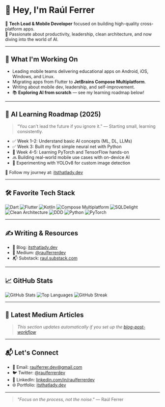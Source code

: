 # 👋 Hey, I'm Raúl Ferrer

🎯 **Tech Lead & Mobile Developer** focused on building high-quality cross-platform apps.  
🧠 Passionate about productivity, leadership, clean architecture, and now diving into the world of AI.

---

## 🚀 What I'm Working On

- Leading mobile teams delivering educational apps on Android, iOS, Windows, and Linux.
- Migrating apps from Flutter to **JetBrains Compose Multiplatform**.
- Writing about mobile dev, leadership, and self-improvement.
- 📚 **Exploring AI from scratch** — see my learning roadmap below!

---

## 🧠 AI Learning Roadmap (2025)

> “You can't lead the future if you ignore it.” — Starting small, learning consistently.

- ✅ Week 1–2: Understand basic AI concepts (ML, DL, LLMs)
- ✅ Week 3: Built my first simple neural net with Python
- 🔄 Week 4–5: Learning PyTorch and TensorFlow hands-on
- 🔜 Building real-world mobile use cases with on-device AI
- 🧪 Experimenting with YOLOv8 for custom image detection

📌 Follow my journey at: [itsthatlady.dev](https://itsthatlady.dev)

---

## 🛠️ Favorite Tech Stack

![Dart](https://img.shields.io/badge/-Dart-0175C2?style=flat&logo=dart&logoColor=white)
![Flutter](https://img.shields.io/badge/-Flutter-02569B?style=flat&logo=flutter&logoColor=white)
![Kotlin](https://img.shields.io/badge/-Kotlin-7F52FF?style=flat&logo=kotlin&logoColor=white)
![Compose Multiplatform](https://img.shields.io/badge/-Compose-4285F4?style=flat&logo=jetpackcompose&logoColor=white)
![SQLDelight](https://img.shields.io/badge/-SQLDelight-yellow?style=flat&logo=sqlite&logoColor=black)
![Clean Architecture](https://img.shields.io/badge/-CleanArchitecture-6e5494?style=flat)
![DDD](https://img.shields.io/badge/-DDD-blueviolet?style=flat)
![Python](https://img.shields.io/badge/-Python-3776AB?style=flat&logo=python&logoColor=white)
![PyTorch](https://img.shields.io/badge/-PyTorch-ee4c2c?style=flat&logo=pytorch&logoColor=white)

---

## ✍️ Writing & Resources

- 📘 Blog: [itsthatlady.dev](https://itsthatlady.dev)
- 📰 Medium: [@raulferrerdev](https://medium.com/@raulferrerdev)
- 📬 Substack: [raul.substack.com](https://raul.substack.com)

---

## 📈 GitHub Stats

![GitHub Stats](https://github-readme-stats.vercel.app/api?username=raulferrerdev&show_icons=true&theme=radical)
![Top Languages](https://github-readme-stats.vercel.app/api/top-langs/?username=raulferrerdev&layout=compact&theme=radical)
![GitHub Streak](https://streak-stats.demolab.com?user=raulferrerdev&theme=radical)

---

## 📰 Latest Medium Articles

<!-- BLOG-POST-LIST:START -->
<!-- BLOG-POST-LIST:END -->

> _This section updates automatically if you set up the [blog-post-workflow](https://github.com/gautamkrishnar/blog-post-workflow)_

---

## 📬 Let's Connect

- 📧 Email: raulferrer.dev@gmail.com
- 🐦 Twitter: [@raulferrerdev](https://twitter.com/raulferrerdev)
- 💼 LinkedIn: [linkedin.com/in/raulferrerdev](https://www.linkedin.com/in/raulferrerdev/)
- 🌐 Portfolio: [itsthatlady.dev](https://itsthatlady.dev)

---

> _"Focus on the process, not the noise."_ — Raúl Ferrer
